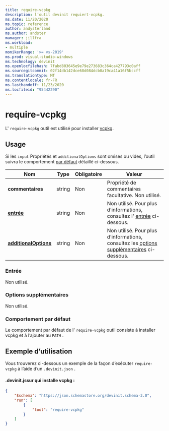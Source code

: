 ```yaml
---
title: require-vcpkg
description: l’outil devinit requiert-vcpkg.
ms.date: 11/20/2020
ms.topic: reference
author: andysterland
ms.author: andster
manager: jillfra
ms.workload:
- multiple
monikerRange: '>= vs-2019'
ms.prod: visual-studio-windows
ms.technology: devinit
ms.openlocfilehash: 7fabd803645e9e79e273683c364ca427793c0aff
ms.sourcegitcommit: 02f14db142dce68d084dcb0a19ca41a16f5bccff
ms.translationtype: MT
ms.contentlocale: fr-FR
ms.lasthandoff: 11/23/2020
ms.locfileid: "95442290"
---
```

# <a name="require-vcpkg"></a>require-vcpkg

L' `require-vcpkg` outil est utilisé pour installer [vcpkg](https://github.com/microsoft/vcpkg).

## <a name="usage"></a>Usage

Si les `input` Propriétés et `additionalOptions` sont omises ou vides, l’outil suivra le comportement [par défaut](#default-behavior) détaillé ci-dessous.

| Nom                                             | Type   | Obligatoire | Valeur                                                                      |
|--------------------------------------------------|--------|----------|----------------------------------------------------------------------------|
| **commentaires**                                     | string | Non       | Propriété de commentaires facultative. Non utilisé.                                      |
| [**entrée**](#input)                              | string | Non       | Non utilisé. Pour plus d’informations, consultez l' [entrée](#input) ci-dessous.                           |
| [**additionalOptions**](#additional-options)     | string | Non       | Non utilisé. Pour plus d’informations, consultez les [options supplémentaires](#additional-options) ci-dessous. |

### <a name="input"></a>Entrée

Non utilisé.

### <a name="additional-options"></a>Options supplémentaires

Non utilisé.

### <a name="default-behavior"></a>Comportement par défaut

Le comportement par défaut de l' `require-vcpkg` outil consiste à installer vcpkg et à l’ajouter au `PATH` .

## <a name="example-usage"></a>Exemple d’utilisation
Vous trouverez ci-dessous un exemple de la façon d’exécuter `require-vcpkg` à l’aide d’un `.devinit.json` .

#### <a name="devinitjson-that-will-install-vcpkg"></a>.devinit.jssur qui installe vcpkg :
```json
{
    "$schema": "https://json.schemastore.org/devinit.schema-3.0",
    "run": [
        {
            "tool": "require-vcpkg"
        }
    ]
}
```
